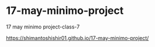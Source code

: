 # 17-may-minimo-project
17 may minimo project-class-7

 https://shimantoshishir01.github.io/17-may-minimo-project/
